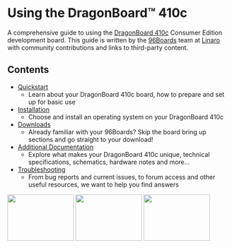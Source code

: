 # Using the DragonBoard™ 410c

A comprehensive guide to using the [DragonBoard 410c](https://www.96boards.org/products/ce/dragonboard410c/) Consumer Edition development board. This guide is written by the [96Boards](https://www.96boards.org) team at [Linaro](http://www.linaro.org) with community contributions and links to third-party content.

## Contents

- [Quickstart](Quickstart/README.md)
   - Learn about your DragonBoard 410c board, how to prepare and set up for basic use
- [Installation](Installation/README.md)
   - Choose and install an operating system on your DragonBoard 410c
- [Downloads](Downloads/README.md)
   - Already familiar with your 96Boards? Skip the board bring up sections and go straight to your download!
- [Additional Documentation](AdditionalDocs/README.md)
   - Explore what makes your DragonBoard 410c unique, technical specifications, schematics, hardware notes and more...
- [Troubleshooting](Troubleshooting/README.md)
   - From bug reports and current issues, to forum access and other useful resources, we want to help you find answers

<img src="http://i.imgur.com/4a5GXRd.png" data-canonical-src="http://i.imgur.com/4a5GXRd.png" width="150" height="105" />
<img src="http://i.imgur.com/iAbmSuV.png" data-canonical-src="http://i.imgur.com/iAbmSuV.png" width="150" height="105" />
<img src="http://i.imgur.com/nyVSsa2.png" data-canonical-src="http://i.imgur.com/nyVSsa2.png" width="150" height="105" />

